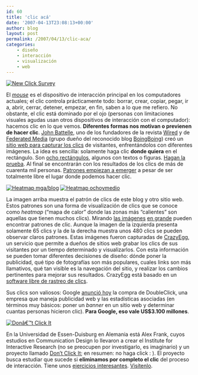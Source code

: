 ```yaml
---
id: 60
title: 'clic acá'
date: '2007-04-13T23:08:13+00:00'
author: blog
layout: post
permalink: /2007/04/13/clic-aca/
categories:
    - diseño
    - interacción
    - visualización
    - web
---
```


[![New Click Survey](//www.mauriciogiraldo.com/blog/wp-content/uploads/2007/04/clicksurvey.jpg)](http://blog.outer-court.com/click2/)

El [*mouse*](http://en.wikipedia.org/wiki/Computer_mouse "el mouse en Wikipedia") es el dispositivo de interacción principal en los computadores actuales; el clic controla prácticamente todo: borrar, crear, copiar, pegar, ir a, abrir, cerrar, detener, empezar, en fin, saben a lo que me refiero. No obstante, el clic está dominado por el ojo (personas con limitaciones visuales agudas usan otros dispositivos de interacción con el computador): hacemos clic en lo que vemos. **Diferentes formas nos motivan o previenen de hacer clic**. [John Battelle](http://battellemedia.com/ "sitio web Battelle Media"), uno de los fundadores de la revista [Wired](http://www.wired.com) y de [Federated Media](http://federatedmedia.net/) (grupo dueño del reconocido blog [BoingBoing](http://www.boingboing.net/)) creó un [sitio web para capturar los clics](http://blog.outer-court.com/click2/ "encuesta de clics") de visitantes, enfrentándolos con diferentes imágenes. La idea es sencilla: solamente haga clic **donde quiera** en el rectángulo. Son [ocho rectángulos](http://blog.outer-court.com/click2/ "encuesta de clics"), algunos con textos o figuras. [Hagan la prueba](http://blog.outer-court.com/click2/ "encuesta de clics"). Al final se encontrarán con los resultados de los clics de más de cuarenta mil personas. [Patrones empiezan a emerger](http://blog.outer-court.com/click2/?mode=result "resultados encuesta de clics") a pesar de ser totalmente libre el lugar donde podemos hacer clic.

[![Heatmap mga/blog](//www.mauriciogiraldo.com/blog/wp-content/uploads/2007/04/heatmap.thumbnail.gif)](/wp-wp-content/uploads/2007/04/heatmap.gif "Heatmap mga/blog") [![Heatmap ochoymedio](//www.mauriciogiraldo.com/blog/wp-content/uploads/2007/04/heatmap.thumbnail.png)](/wp-wp-content/uploads/2007/04/heatmap.png "Heatmap ochoymedio")

La imagen arriba muestra el patrón de clics de este blog y otro sitio web. Estos patrones son una forma de visualización de clics que se conoce como *heatmap* (“mapa de calor” donde las zonas más “calientes” son aquellas que tienen muchos clics). Mirando [las imágenes](/wp-wp-content/uploads/2007/04/heatmap.gif) [en grande](/wp-wp-content/uploads/2007/04/heatmap.png) pueden encontrar patrones de clic. Aunque la imagen de la izquierda presenta solamente 65 clics y la de la derecha muestra unos 480 clics se pueden observar claros patrones. Estas imágenes fueron capturadas de [CrazyEgg](http://crazyegg.com/ "sitio web CrazyEgg"), un servicio que permite a dueños de sitios web grabar los clics de sus visitantes por un tiempo determinado y visualizarlos. Con esta información se pueden tomar diferentes decisiones de diseño: dónde poner la publicidad, qué tipo de fotografí­as son más populares, cuales links son más llamativos, qué tan visible es la navegación del sitio, y realizar los cambios pertinentes para mejorar sus resultados. CrazyEgg está basado en un [software libre de rastreo de clics](http://blog.corunet.com/english/the-definitive-heatmap).

Sus clics son valiosos: Google [anunció hoy](http://www.google.com/intl/en/press/pressrel/doubleclick.html "comunicado de prensa") la compra de DoubleClick, una empresa que maneja publicidad web y las estadísticas asociadas (en términos muy básicos: poner un *banner* en un sitio web y determinar cuantas personas hicieron clic). **Para Google, eso vale US$3.100 millones**.

[![Donâ€™t Click It](//www.mauriciogiraldo.com/blog/wp-content/uploads/2007/04/dontclick.gif)](http://www.dontclick.it/ "Don't Click It")

En la Universidad de Essen-Duisburg en Alemania está Alex Frank, cuyos estudios en Communication Design lo llevaron a crear el Institute for Interactive Research (no se preocupen por investigarlo, es imaginario) y un proyecto llamado [Don’t Click It](http://www.dontclick.it/); en resumen: no haga click : ). El proyecto busca estudiar que sucede si **eliminamos por completo el clic** del proceso de interacción. Tiene unos [ejercicios interesantes](http://www.dontclick.it/). [Visí­tenlo](http://www.dontclick.it/ "sitio web Don't Click It").